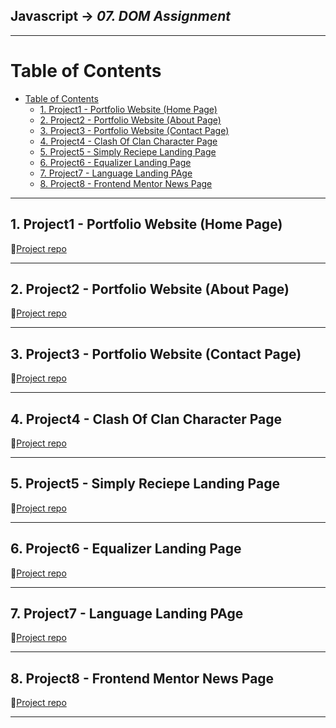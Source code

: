 ## Javascript -> <em>07. DOM Assignment</em> 

<hr/>

# Table of Contents
- [Table of Contents](#table-of-contents)
  - [1. Project1 - Portfolio Website (Home Page)](#1-project1---portfolio-website-home-page)
  - [2. Project2 - Portfolio Website (About Page)](#2-project2---portfolio-website-about-page)
  - [3. Project3 - Portfolio Website (Contact Page)](#3-project3---portfolio-website-contact-page)
  - [4. Project4 - Clash Of Clan Character Page](#4-project4---clash-of-clan-character-page)
  - [5. Project5 - Simply Reciepe Landing Page](#5-project5---simply-reciepe-landing-page)
  - [6. Project6 - Equalizer Landing Page](#6-project6---equalizer-landing-page)
  - [7. Project7 - Language Landing PAge](#7-project7---language-landing-page)
  - [8. Project8 - Frontend Mentor News Page](#8-project8---frontend-mentor-news-page)

<hr/>

## 1. Project1 - Portfolio Website (Home Page)

🔗[Project repo](./01.%20Project1-Portfolio%20Website(Home)/)

<hr/>

## 2. Project2 - Portfolio Website (About Page)

🔗[Project repo](./02.Project2-Portfolio%20Website(About)/)

<hr/>

## 3. Project3 - Portfolio Website (Contact Page)

🔗[Project repo](./03.Project3-Portfolio%20Website(Contact)/)

<hr/>

## 4. Project4 - Clash Of Clan Character Page

🔗[Project repo](./04.Project4-COC%20character/)

<hr/>

## 5. Project5 - Simply Reciepe Landing Page

🔗[Project repo](./05.Project5-SimplyRecipes/)

<hr/>

## 6. Project6 - Equalizer Landing Page

🔗[Project repo](./06.Project6-Equalizer%20Landing%20Page/)

<hr/>

## 7. Project7 - Language Landing PAge

🔗[Project repo](./07.Project7-Language%20Landing%20Page/)

<hr/>

## 8. Project8 - Frontend Mentor News Page

🔗[Project repo](./08.Project8-Frontend%20Mentor%20News%20Page/)

<hr/>